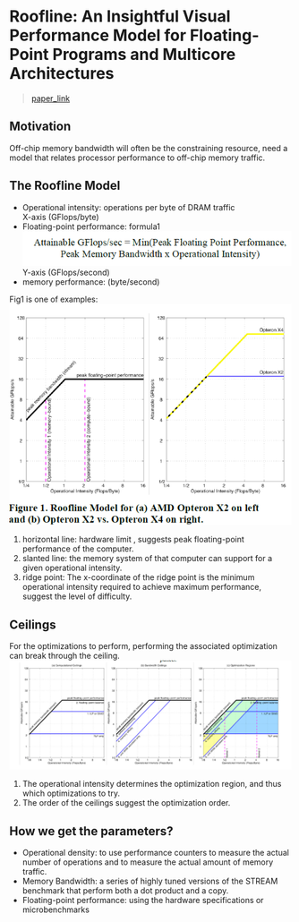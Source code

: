 # Roofline: An Insightful Visual Performance Model for Floating-Point Programs and Multicore Architectures
> [paper_link](https://parlab.eecs.berkeley.edu/sites/all/parlab/files/EECS-2008-134.pdf)
## Motivation
Off-chip memory bandwidth will often be the constraining resource, need a model that relates processor performance to off-chip memory traffic.
## The Roofline Model
* Operational intensity: operations per byte of DRAM traffic         
X-axis (GFlops/byte)
* Floating-point performance: formula1      
![1](1.PNG)    
Y-axis (GFlops/second)
* memory performance: (byte/second)     

Fig1 is one of examples:    
![1](2.PNG)    

1. horizontal line: hardware limit , suggests peak floating-point performance of the computer.
2. slanted line: the memory system of that computer can support for a given operational intensity.
3. ridge point: The x-coordinate of the ridge point is the minimum operational intensity required to achieve maximum performance, suggest the level of difficulty.
## Ceilings
For the optimizations to perform, performing the associated optimization can break through the ceiling.     
![1](3.PNG)     
1. The operational intensity determines the optimization region, and thus which optimizations to try.
2. The order of the ceilings suggest the optimization order.
## How we get the parameters?
* Operational density: to use performance counters to measure the actual number of operations and to measure the actual amount of memory traffic.
* Memory Bandwidth: a series of highly tuned versions of the STREAM benchmark that perform both a dot product and a copy.
* Floating-point performance: using the hardware specifications or microbenchmarks

